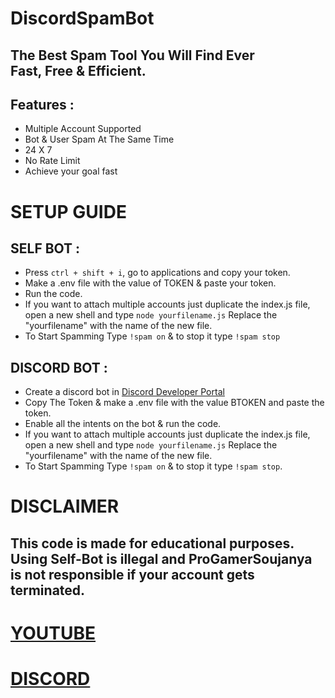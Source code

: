 # DiscordSpamBot

## The Best Spam Tool You Will Find Ever <br> Fast, Free & Efficient.

## Features : <br>
- Multiple Account Supported
- Bot & User Spam At The Same Time
- 24 X 7
- No Rate Limit
- Achieve your goal fast


# SETUP GUIDE
## SELF BOT : 
- Press `ctrl + shift + i`, go to applications and copy your token.
- Make a .env file with the value of TOKEN & paste your token.
- Run the code.
- If you want to attach multiple accounts just duplicate the index.js file, open a new shell and type `node yourfilename.js` Replace the "yourfilename" with the name of the new file.
- To Start Spamming Type `!spam on` & to stop it type `!spam stop`

## DISCORD BOT :
- Create a discord bot in <a href="https://discord.dev">Discord Developer Portal</a>
- Copy The Token & make a .env file with the value BTOKEN and paste the token.
- Enable all the intents on the bot & run the code.
- If you want to attach multiple accounts just duplicate the index.js file, open a new shell and type `node yourfilename.js` Replace the "yourfilename" with the name of the new file.
- To Start Spamming Type `!spam on` & to stop it type `!spam stop`.

# DISCLAIMER
## This code is made for educational purposes. Using Self-Bot is illegal and ProGamerSoujanya is not responsible if your account gets terminated.

# <a href="https://youtube.com/c/PROGAMERSOUJANYA">YOUTUBE</a>
# <a href="https://discord.gg/3SJCk7gKYs">DISCORD</a>
